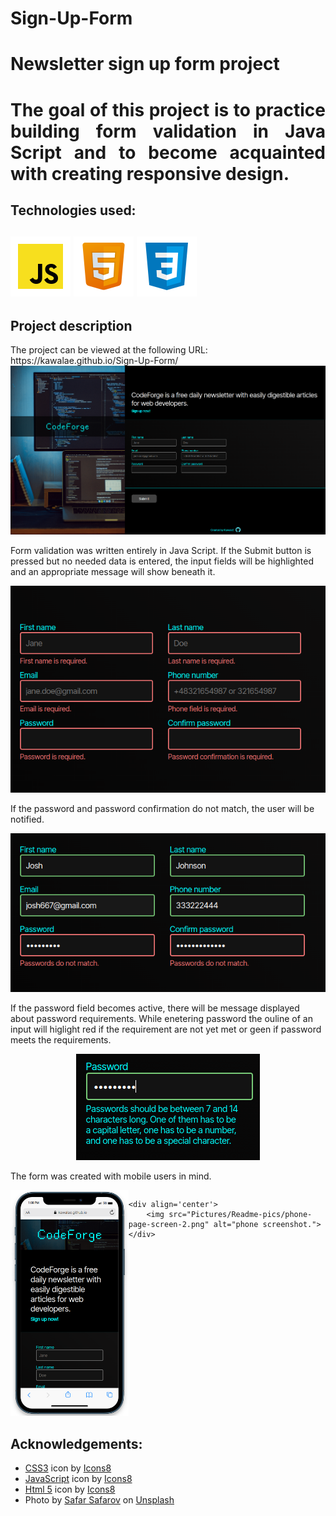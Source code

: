 # Sign-Up-Form
<h1>Newsletter sign up form project<h1>

<p align ="justify">The goal of this project is to practice building <strong>form validation in Java Script</strong> and to become acquainted with creating <strong>responsive design.</strong></p>


<h2>Technologies used: <h2>
<img src="Pictures/soft-dev-icons/icons8-javascript.svg" alt="Java Script icon">
<img src="Pictures/soft-dev-icons/icons8-html-5.svg" alt="HTML icon">
<img src="Pictures/soft-dev-icons/icons8-css3.svg" alt="CSS icon">

<h2>Project description</h2>
The project can be viewed at the following URL:
https://kawalae.github.io/Sign-Up-Form/

<img src="Pictures/Readme-pics/full-page-screen.png" alt="Full page screenshot.">

Form validation was written entirely in Java Script. If the Submit button is pressed but no needed data is entered, the input fields will be highlighted and an appropriate message will show beneath it.

<div align='center'>
   <img src="Pictures/Readme-pics/form-1.png" alt="Full page screenshot.">
</div>

If the password and password confirmation do not match, the user will be notified.

<div align='center'>
    <img src="Pictures/Readme-pics/form-2.png" alt="page screenshot.">
</div>

If the password field becomes active, there will be message displayed about password requirements. While enetering password the ouline of an input will higlight red if the requirement are not yet met or geen if password meets the requirements. 

<div align='center'>
    <img src="Pictures/Readme-pics/form-3.png" alt="page screenshot.">
</div>

The form was created with mobile users in mind. 
<div style="display: flex;">
    <div align='center'>
        <img src="Pictures/Readme-pics/phone-page-screen-1.png" alt="phone screenshot.">
    </div>

    <div align='center'>
        <img src="Pictures/Readme-pics/phone-page-screen-2.png" alt="phone screenshot.">
    </div>
</div>


<h2>Acknowledgements:</h2>
<ul>
    <li><a target="_blank" href="https://icons8.com/icon/21278/css3">CSS3</a> icon by <a target="_blank" href="https://icons8.com">Icons8</a></li>
    <li><a target="_blank" href="https://icons8.com/icon/PXTY4q2Sq2lG/javascript">JavaScript</a> icon by <a target="_blank" href="https://icons8.com">Icons8</a></li>
    <li><a target="_blank" href="https://icons8.com/icon/v8RpPQUwv0N8/html-5">Html 5</a> icon by <a target="_blank" href="https://icons8.com">Icons8</a></li>
    <li>Photo by <a href="https://unsplash.com/@safarslife?utm_source=unsplash&utm_medium=referral&utm_content=creditCopyText">Safar Safarov</a> on <a href="https://unsplash.com/photos/koOdUvfGr4c?utm_source=unsplash&utm_medium=referral&utm_content=creditCopyText">Unsplash</a>
  </li>
</ul>



